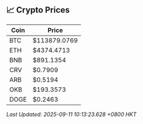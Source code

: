 ## 📈 Crypto Prices

| Coin | Price |
| ---- | ----- |
| BTC | $113879.0769 |
| ETH | $4374.4713 |
| BNB | $891.1354 |
| CRV | $0.7909 |
| ARB | $0.5194 |
| OKB | $193.3573 |
| DOGE | $0.2463 |

_Last Updated: 2025-09-11 10:13:23.628 +0800 HKT_